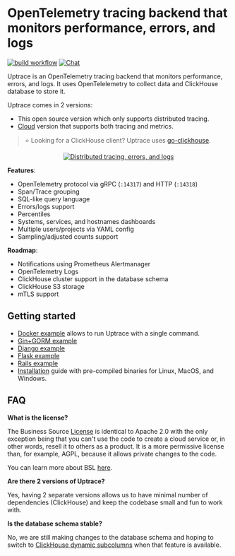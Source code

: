 # OpenTelemetry tracing backend that monitors performance, errors, and logs

[![build workflow](https://github.com/uptrace/uptrace/actions/workflows/build-and-test.yml/badge.svg)](https://github.com/uptrace/uptrace/actions)
[![Chat](https://discordapp.com/api/guilds/752070105847955518/widget.png)](https://discord.gg/rWtp5Aj)

Uptrace is an OpenTelemetry tracing backend that monitors performance, errors, and logs. It uses
OpenTelelemetry to collect data and ClickHouse database to store it.

Uptrace comes in 2 versions:

- This open source version which only supports distributed tracing.
- [Cloud](https://uptrace.dev/) version that supports both tracing and metrics.

> :star: Looking for a ClickHouse client? Uptrace uses
> [go-clickhouse](https://github.com/uptrace/go-clickhouse).

<p align="center">
  <a href="https://uptrace.dev/open-source/?autoplay">
    <img src="https://uptrace.dev/uptrace-os/poster.png" alt="Distributed tracing, errors, and logs">
  </a>
</p>

**Features**:

- OpenTelemetry protocol via gRPC (`:14317`) and HTTP (`:14318`)
- Span/Trace grouping
- SQL-like query language
- Errors/logs support
- Percentiles
- Systems, services, and hostnames dashboards
- Multiple users/projects via YAML config
- Sampling/adjusted counts support

**Roadmap**:

- Notifications using Prometheus Alertmanager
- OpenTelemetry Logs
- ClickHouse cluster support in the database schema
- ClickHouse S3 storage
- mTLS support

## Getting started

- [Docker example](example/docker) allows to run Uptrace with a single command.
- [Gin+GORM example](example/gin-gorm)
- [Django example](example/django)
- [Flask example](example/flask)
- [Rails example](example/rails)
- [Installation](https://get.uptrace.dev/guide/) guide with pre-compiled binaries for Linux, MacOS,
  and Windows.

## FAQ

**What is the license?**

The Business Source [License](LICENSE) is identical to Apache 2.0 with the only exception being that
you can't use the code to create a cloud service or, in other words, resell it to others as a
product. It is a more permissive license than, for example, AGPL, because it allows private changes
to the code.

You can learn more about BSL [here](https://mariadb.com/bsl-faq-adopting/).

**Are there 2 versions of Uptrace?**

Yes, having 2 separate versions allows us to have minimal number of dependencies (ClickHouse) and
keep the codebase small and fun to work with.

**Is the database schema stable?**

No, we are still making changes to the database schema and hoping to switch to
[ClickHouse dynamic subcolumns](https://github.com/ClickHouse/ClickHouse/pull/23932) when that
feature is available.
